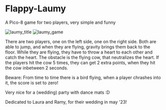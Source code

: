 # Flappy-Laumy
A Pico-8 game for two players, very simple and funny

![laumy_title](https://user-images.githubusercontent.com/27780965/232328796-15a9599d-726f-414a-9216-1aaa542b44fc.png)
![laumy_game](https://user-images.githubusercontent.com/27780965/232328805-10f06116-3130-40f9-8e7c-084bee57542b.png)

There are two players, one on the left side, one on the right side. Both are able to
jump, and when they are flying, gravity brings them back to the floor. While they are
flying, they have to throw a heart to each other and catch the heart. The obstacle is 
the flying cow, that neutralizes the heart. If the players hit the cow 5 times, they
can get 2 extra points, when they hit the cow inbetween 2 seconds. 

Beware: From time to time there is a bird flying, when a player chrashes into it, the
score is set to zero! 

Very nice for a (wedding) party with dance mats :D

Dedicated to Laura and Ramy, for their wedding in may '23!
